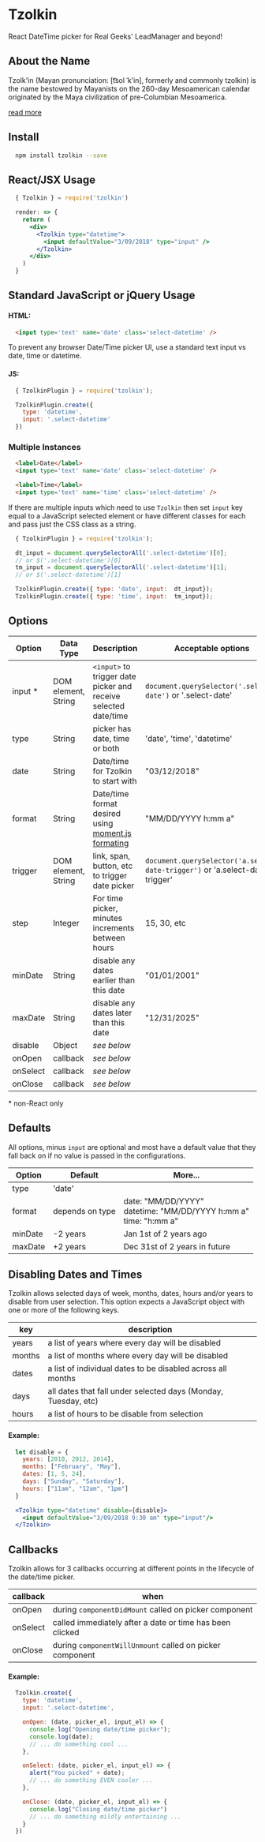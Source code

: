 # Tzolkin
React DateTime picker for Real Geeks' LeadManager and beyond!

## About the Name

Tzolk'in (Mayan pronunciation: [t͡sol ˈkʼin], formerly and commonly tzolkin) is the name bestowed by Mayanists on the 260-day Mesoamerican calendar originated by the Maya civilization of pre-Columbian Mesoamerica.

[read more](https://en.wikipedia.org/wiki/Tzolk%27in)

## Install

```bash
  npm install tzolkin --save
```

## React/JSX Usage

```jsx
  { Tzolkin } = require('tzolkin')

  render: => {
    return (
      <div>
        <Tzolkin type="datetime">
          <input defaultValue="3/09/2018" type="input" />
        </Tzolkin>
      </div>
    )
  }
```

## Standard JavaScript or jQuery Usage

#### HTML:

```html
  <input type='text' name='date' class='select-datetime' />
```

To prevent any browser Date/Time picker UI, use a standard text input vs date, time or datetime.

#### JS: 

```javascript
  { TzolkinPlugin } = require('tzolkin');

  TzolkinPlugin.create({
    type: 'datetime',
    input: '.select-datetime'
  })
```


### Multiple Instances

```html
  <label>Date</label>
  <input type='text' name='date' class='select-datetime' />

  <label>Time</label>
  <input type='text' name='time' class='select-datetime' />
```

If there are multiple inputs which need to use `Tzolkin` then set `input` key equal to a JavaScript selected element or have different classes for each and pass just the CSS class as a string.

```javascript
  { TzolkinPlugin } = require('tzolkin');

  dt_input = document.querySelectorAll('.select-datetime')[0];
  // or $('.select-datetime')[0]
  tm_input = document.querySelectorAll('.select-datetime')[1];
  // or $('.select-datetime')[1]

  TzolkinPlugin.create({ type: 'date', input:  dt_input});
  TzolkinPlugin.create({ type: 'time', input:  tm_input});
```



## Options

| Option  | Data Type  | Description                    | Acceptable options |
|---------|------------|--------------------------------|--------------------|
| input * | DOM element, String | `<input>` to trigger date picker and receive selected date/time | `document.querySelector('.select-date')` or '.select-date' |
| type   | String     | picker has date, time or both  | 'date', 'time', 'datetime' |
| date    | String | Date/time for Tzolkin to start with | "03/12/2018" |
| format  | String | Date/time format desired using [moment.js formating](http://momentjs.com/docs/#/displaying/format/) | "MM/DD/YYYY h:mm a" |
| trigger | DOM element, String | link, span, button, etc to trigger date picker | `document.querySelector('a.select-date-trigger')` or 'a.select-date-trigger' |
| step | Integer | For time picker, minutes increments between hours | 15, 30, etc |
| minDate | String | disable any dates earlier than this date | "01/01/2001" |
| maxDate | String | disable any dates later than this date | "12/31/2025" |
| disable | Object  | _see below_ | |
| onOpen  | callback | _see below_ | |
| onSelect | callback | _see below_ | |
| onClose | callback | _see below_ | |

\* non-React only

## Defaults

All options, minus `input` are optional and most have a default value that they fall back on if no value is passed in the configurations.

| Option | Default         | More... |
|--------|-----------------|---------|
| type   | 'date'          |         |
| format | depends on type | date: "MM/DD/YYYY" <br /> datetime: "MM/DD/YYYY h:mm a" <br /> time: "h:mm a" |
| minDate | -2 years | Jan 1st of 2 years ago |
| maxDate | +2 years | Dec 31st of 2 years in future |

## Disabling Dates and Times

Tzolkin allows selected days of week, months, dates, hours and/or years to disable from user selection. This option expects a JavaScript object with  one or more of the following keys.

| key      | description                                                     |
|----------|-----------------------------------------------------------------|
| years    | a list of years where every day will be disabled                |
| months   | a list of months where every day will be disabled               |
| dates    | a list of individual dates to be disabled across all months     |
| days     | all dates that fall under selected days (Monday, Tuesday, etc)  |
| hours    | a list of hours to be disable from selection                    |

#### Example:

```jsx
  let disable = {
    years: [2010, 2012, 2014],
    months: ["February", "May"],
    dates: [1, 5, 24],
    days: ["Sunday", "Saturday"],
    hours: ["11am", "12am", "1pm"]
  }

  <Tzolkin type="datetime" disable={disable}>
    <input defaultValue="3/09/2018 9:30 am" type="input"/>
  </Tzolkin>
```

## Callbacks

Tzolkin allows for 3 callbacks occurring at different points in the lifecycle of the date/time picker.

| callback | when                                                         |
|----------|--------------------------------------------------------------|
| onOpen   | during `componentDidMount` called on picker component        |
| onSelect | called immediately after a date or time has been clicked     |
| onClose  | during `componentWillUnmount` called on picker component     |

#### Example:

```javascript
  Tzolkin.create({
    type: 'datetime',
    input: '.select-datetime',

    onOpen: (date, picker_el, input_el) => {
      console.log("Opening date/time picker");
      console.log(date);
      // ... do something cool ...
    },

    onSelect: (date, picker_el, input_el) => {
      alert("You picked" + date);
      // ... do something EVEN cooler ...
    },

    onClose: (date, picker_el, input_el) => {
      console.log("Closing date/time picker")
      // ... do something mildly entertaining ...
    }
  })
```

